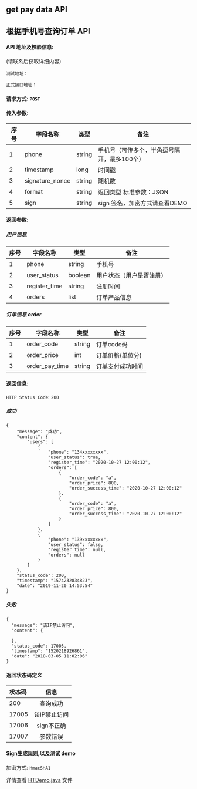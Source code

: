 
## get pay data API

## 根据手机号查询订单 API

#### API 地址及校验信息: 
(请联系后获取详细内容)

```
测试地址：
```

```
正式接口地址：
```

#### 请求方式: `POST`

#### 传入参数:

序号  | 字段名称 |   类型   | 备注
---- | ------- | ------ | -----
  1  |  phone    | string  | 手机号（可传多个，半角逗号隔开，最多100个）
  2  | timestamp | long   | 时间戳
  3  | signature_nonce  | string | 随机数
  4  | format    | string |  返回类型 标准参数：JSON
  5  | sign | string | sign 签名，加密方式请查看DEMO

#### 返回参数:
##### 用户信息
序号  | 字段名称 |   类型   | 备注
---- | ------- | ------ | -----
  1  | phone    | string  | 手机号
  2  | user_status | boolean | 用户状态（用户是否注册）
  3  | register_time | string | 注册时间
  4  | orders  | list | 订单产品信息

##### 订单信息 order
序号  | 字段名称 |   类型   | 备注
---- | ------- | ------ | -----
  1  | order_code    | string  | 订单code码
  2  | order_price | int | 订单价格(单位分)
  3  | order_pay_time | string | 订单支付成功时间


#### 返回信息:

`HTTP Status Code`: `200`

##### 成功

```
{
    "message": "成功",
    "content": {
        "users": [
            {
                "phone": "134xxxxxxxx",
                "user_status": true,
                "register_time": "2020-10-27 12:00:12",
                "orders": [
                    {
                        "order_code": "a",
                        "order_price": 800,
                        "order_success_time": "2020-10-27 12:00:12"
                    },
                    {
                        "order_code": "a",
                        "order_price": 800,
                        "order_success_time": "2020-10-27 12:00:12"
                    }
                ]
            },
            {
                "phone": "139xxxxxxxx",
                "user_status": false,
                "register_time": null,
                "orders": null
            }
        ]
    },
    "status_code": 200,
    "timestamp": "1574232834823",
    "date": "2019-11-20 14:53:54"
}
```

##### 失败

```
{
  "message": "该IP禁止访问",
  "content": {

  },
  "status_code": 17005,
  "timestamp": "1520218926861",
  "date": "2018-03-05 11:02:06"
}
```

#### 返回状态码定义

| 状态码  | 信息  |  
| :------------ |:---------------:| 
| 200      | 查询成功 | 
| 17005      | 该IP禁止访问        |
| 17006      | sign不正确        |
| 17007     | 参数错误        |


#### Sign生成规则,以及测试 demo

加密方式: `HmacSHA1`

详情查看 [HTDemo.java](https://github.com/pumpkin-movie/pumpkin_partner_api_demo/tree/master/src/main/java/cn/vcinema/partner/demo/HTDemo.java) 文件
